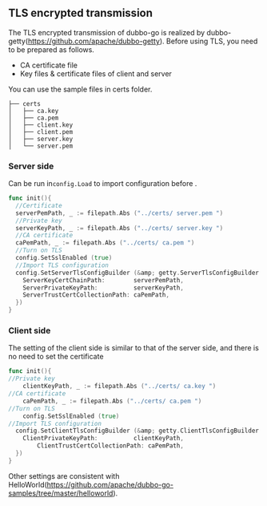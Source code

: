 ## TLS encrypted transmission

The TLS encrypted transmission of dubbo-go is realized by dubbo-getty(https://github.com/apache/dubbo-getty). Before using TLS, you need to be prepared as follows.

+ CA certificate file
+ Key files & certificate files of client and server

You can use the sample files in certs folder.

```shell
├── certs
│   ├── ca.key
│   ├── ca.pem
│   ├── client.key
│   ├── client.pem
│   ├── server.key
│   └── server.pem
```

### Server side

Can be run in`config.Load` to import configuration before .

```go
func init(){
  //Certificate
  serverPemPath, _ := filepath.Abs ("../certs/ server.pem ")
  //Private key
  serverKeyPath, _ := filepath.Abs ("../certs/ server.key ")
  //CA certificate
  caPemPath, _ := filepath.Abs ("../certs/ ca.pem ")
  //Turn on TLS
  config.SetSslEnabled (true)
  //Import TLS configuration
  config.SetServerTlsConfigBuilder (&amp; getty.ServerTlsConfigBuilder {
    ServerKeyCertChainPath:        serverPemPath,
    ServerPrivateKeyPath:          serverKeyPath,
    ServerTrustCertCollectionPath: caPemPath,
  })
}
```
### Client side

The setting of the client side is similar to that of the server side, and there is no need to set the certificate

```go
func init(){
//Private key
	clientKeyPath, _ := filepath.Abs ("../certs/ ca.key ")
//CA certificate
	caPemPath, _ := filepath.Abs ("../certs/ ca.pem ")
//Turn on TLS
	config.SetSslEnabled (true)
//Import TLS configuration
  config.SetClientTlsConfigBuilder (&amp; getty.ClientTlsConfigBuilder {
    ClientPrivateKeyPath:          clientKeyPath,
		ClientTrustCertCollectionPath: caPemPath,
  })
}
```
Other settings are consistent with HelloWorld(https://github.com/apache/dubbo-go-samples/tree/master/helloworld).